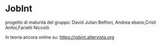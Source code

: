 # JobInt

progetto di maturità del gruppo: David Julian Belfiori, Andrea ebano,Cristi Anitoi,Farietti Niccolò

In teoria ancora online su: https://jobint.altervista.org
